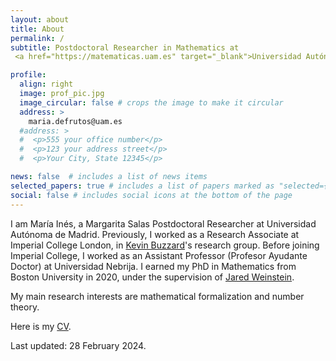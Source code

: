 ```yaml
---
layout: about
title: About
permalink: /
subtitle: Postdoctoral Researcher in Mathematics at 
 <a href="https://matematicas.uam.es" target="_blank">Universidad Autónoma de Madrid</a>.

profile:
  align: right
  image: prof_pic.jpg
  image_circular: false # crops the image to make it circular
  address: >
    maria.defrutos@uam.es
  #address: >
  #  <p>555 your office number</p>
  #  <p>123 your address street</p>
  #  <p>Your City, State 12345</p>

news: false  # includes a list of news items
selected_papers: true # includes a list of papers marked as "selected={true}"
social: false # includes social icons at the bottom of the page
---
```


I am María Inés, a Margarita Salas Postdoctoral Researcher at Universidad Autónoma de Madrid. Previously, I worked as a Research Associate at Imperial College London, in <a href="https://www.imperial.ac.uk/people/k.buzzard" target="_blank">Kevin Buzzard</a>'s research group. Before joining Imperial College, I worked as an Assistant Professor (Profesor Ayudante Doctor) at Universidad Nebrija. I earned my PhD in Mathematics from Boston University in 2020, under the supervision of <a href="https://sites.google.com/view/jared-weinstein/home" target="_blank">Jared Weinstein</a>.

My main research interests are mathematical formalization and number theory.

Here is my <a href="/assets/pdf/CV_Maria_Ines_de_Frutos_Fernandez.pdf" target="_blank">CV</a>.

Last updated: 28 February 2024.
